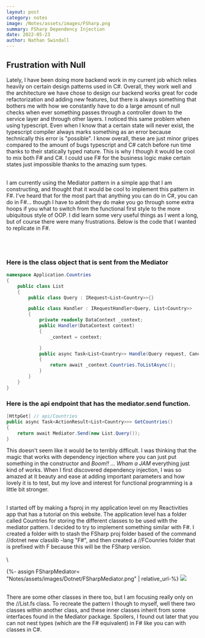 ```yaml
---
layout: post
category: notes
image: /Notes/assets/images/FSharp.png
summary: FSharp Dependency Injection
date: 2022-05-23
author: Nathan Swindall
---
```


<link rel="stylesheet" href="/blog-tech/assets/markdown.css">

## <strong>Frustration with Null</strong>

<div class="tblurb">
Lately, I have been doing more backend work in my current job which relies heavily on certain design patterns used in C#. Overall, they work well and the architecture we have chose to design our backend works great for code refactorization and adding new features, but there is always something that bothers me with how we constantly have to do a large amount of null checks when ever something passes through a controller down to the service layer and through other layers. I noticed this same problem when using typescript. Even when I know that a certain state will never exist, the typescript compiler always marks something as an error because technically this error is "possible". I know overall, these are just minor gripes compared to the amount of bugs typescript and C# catch before run time thanks to their statically typed nature. This is why I though it would be cool to mix both F# and C#. I could use F# for the business logic make certain states just impossible thanks to the amazing sum types. <br/><br/>

I am currently using the Mediator pattern in a simple app that I am constructing, and thought that it would be cool to implement this pattern in F#. I've heard that for the most part that anything you can do in C#, you can do in F#... though I have to admit they do make you go through some extra hoops if you what to switch from the functional first style to the more ubiquitous style of OOP. I did learn some very useful things as I went a long, but of course there were many frustrations. Below is the code that I wanted to replicate in F#. 
</div><br/><br/>


### Here is the class object that is sent from the Mediator
```cs
namespace Application.Countries
{
    public class List
    {
        public class Query : IRequest<List<Country>>{}

        public class Handler : IRequestHandler<Query, List<Country>>
        {
            private readonly DataContext _context;
            public Handler(DataContext context)
            {
                _context = context;

            }
            public async Task<List<Country>> Handle(Query request, CancellationToken cancellationToken)
            {
                return await _context.Countries.ToListAsync();
            }
        }
    }
}
```

### Here is the api endpoint that has the mediator.send function. 

```cs
[HttpGet] // api/Countries
public async Task<ActionResult<List<Country>>> GetCountries()
{
    return await Mediator.Send(new List.Query());
}
```

<div class="tblurb">
This doesn't seem like it would be to terribly difficult. I was thinking that the magic that works with dependency injection where you can just put something in the constructor and <em>Boom!! ... Wham a JAM</em> everything just kind of works. When I first discovered dependency injection, I was so amazed at it beauty and ease at adding important parameters and how lovely it is to test, but my love and interest for functional programming is a little bit stronger. <br/><br/>

I started off by making a fsproj in my application level on my Reactivities app that has a tutorial on this website. The application level has a folder called Countries for storing the different classes to be used with the mediator pattern. I decided to try to implement something similar with F#. I created a folder with to stash the FSharp proj folder based of the command //dotnet new classlib -lang "F#", and then created a //FCounries folder that is prefixed with F because this will be the FSharp version. <br/><br/>\

{%- assign FSharpMediator= "Notes/assets/images/Dotnet/FSharpMediator.png" | relative_url-%}
<img src="{{FSharpMediator}}"><br/><br/>

There are some other classes in there too, but I am focusing really only on the //List.fs class. To recreate the pattern I though to myself, well there two classes within another class, and these inner classes inherit from some interfaces found in the Mediator package. Spoilers, I found out later that you can not nest types (which are the F# equivalent) in F# like you can with classes in C#. 
</div>
